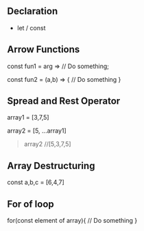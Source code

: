 ## Declaration 

- let / const

## Arrow Functions

const fun1 = arg => // Do something;

const fun2 = (a,b) => {
    // Do something
}

## Spread and Rest Operator

array1 = [3,7,5]

array2 = [5, ...array1]

>array2
//[5,3,7,5]

## Array Destructuring

const a,b,c = [6,4,7]

## For of loop

for(const element of array){
    // Do something
}

